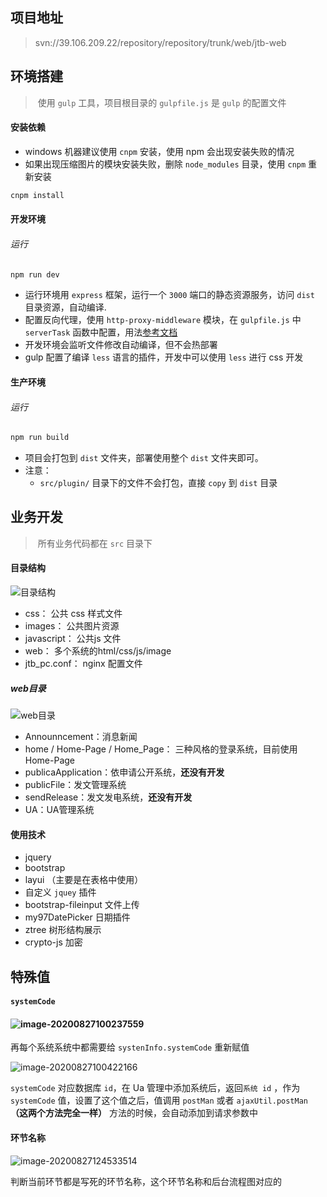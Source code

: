 ## 项目地址

> svn://39.106.209.22/repository/repository/trunk/web/jtb-web

## 环境搭建

> ​	使用 `gulp` 工具，项目根目录的 `gulpfile.js` 是 `gulp` 的配置文件

#### 安装依赖

- windows 机器建议使用 `cnpm` 安装，使用 npm 会出现安装失败的情况
- 如果出现压缩图片的模块安装失败，删除 `node_modules` 目录，使用 `cnpm` 重新安装

```bash
cnpm install 
```

#### 开发环境

###### 运行

```bash
npm run dev	
```

-  运行环境用 `express` 框架，运行一个 `3000` 端口的静态资源服务，访问 `dist` 目录资源，自动编译.
- 配置反向代理，使用 `http-proxy-middleware` 模块，在 `gulpfile.js` 中 `serverTask` 函数中配置，用法[参考文档](https://www.npmjs.com/package/http-proxy-middleware)
- 开发环境会监听文件修改自动编译，但不会热部署
- gulp 配置了编译 `less` 语言的插件，开发中可以使用 `less` 进行 css 开发

#### 生产环境

###### 运行

```bash
npm run build	
```

- 项目会打包到 `dist` 文件夹，部署使用整个 `dist` 文件夹即可。
- 注意：
    - `src/plugin/` 目录下的文件不会打包，直接 `copy` 到 `dist` 目录

## 业务开发

> ​	所有业务代码都在 `src` 目录下

#### 目录结构

![目录结构](https://raw.githubusercontent.com/wukang0718/mdImage/master/images/202008/25/105101-971246.png?token=AKCNZHYTQDOSVI2DIHMD6RS7IR6NE)

- css： 公共 css 样式文件
- images： 公共图片资源
- javascript： 公共js 文件
- web： 多个系统的html/css/js/image
- jtb_pc.conf： nginx 配置文件

##### web目录

![web目录](https://raw.githubusercontent.com/wukang0718/mdImage/master/images/202008/25/105410-985202.png?token=AKCNZH445NKHFMZRG4AXQPS7IR6Y6)

- Announncement：消息新闻
- home / Home-Page / Home_Page： 三种风格的登录系统，目前使用 Home-Page 
- publicaApplication：依申请公开系统，**还没有开发**
- publicFile：发文管理系统
- sendRelease：发文发电系统，**还没有开发**
- UA：UA管理系统

#### 使用技术

- jquery
- bootstrap
- layui （主要是在表格中使用）
- 自定义 `jquey`  插件
- bootstrap-fileinput 文件上传
- my97DatePicker 日期插件
- ztree 树形结构展示
- crypto-js 加密

## 特殊值

#### `systemCode`

#### ![image-20200827100237559](https://raw.githubusercontent.com/wukang0718/mdImage/master/images/202008/27/100238-861019.png?token=AKCNZHZ4BHKD5UP72SEVNQS7I4KIA)

再每个系统系统中都需要给 `systenInfo.systemCode` 重新赋值

![image-20200827100422166](https://raw.githubusercontent.com/wukang0718/mdImage/master/images/202008/27/100423-322863.png?token=AKCNZHZ77BNL7RHSSEGGKRC7I4KOS)

`systemCode` 对应数据库 `id`，在 Ua 管理中添加系统后，返回`系统 id` ，作为 `systemCode` 值，设置了这个值之后，值调用 `postMan` 或者 `ajaxUtil.postMan` **（这两个方法完全一样）** 方法的时候，会自动添加到请求参数中

#### 环节名称

![image-20200827124533514](https://raw.githubusercontent.com/wukang0718/mdImage/master/images/202008/27/124534-949860.png?token=AKCNZH4WBNRNX2WKSKBYG227I45K4)

判断当前环节都是写死的环节名称，这个环节名称和后台流程图对应的